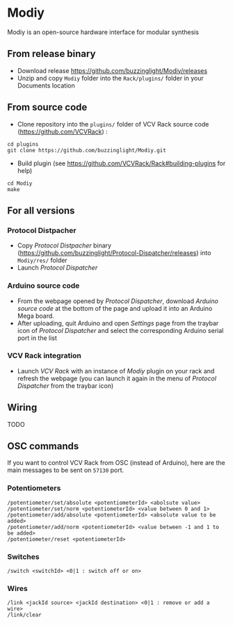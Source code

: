 # Modiy
Modiy is an open-source hardware interface for modular synthesis

## From release binary
- Download release https://github.com/buzzinglight/Modiy/releases
- Unzip and copy `Modiy` folder into the `Rack/plugins/` folder in your Documents location

## From source code
- Clone repository into the `plugins/` folder of VCV Rack source code (https://github.com/VCVRack) :

```
cd plugins
git clone https://github.com/buzzinglight/Modiy.git
```

- Build plugin (see https://github.com/VCVRack/Rack#building-plugins for help)

```
cd Modiy
make
```

## For all versions
### Protocol Distpacher
- Copy *Protocol Distpacher* binary (https://github.com/buzzinglight/Protocol-Dispatcher/releases) into `Modiy/res/` folder
- Launch *Protocol Dispatcher*
### Arduino source code
- From the webpage opened by *Protocol Dispatcher*, download *Arduino source code* at the bottom of the page and upload it into an Arduino Mega board.
- After uploading, quit Arduino and open *Settings* page from the traybar icon of *Protocol Dispatcher* and select the corresponding Arduino serial port in the list
### VCV Rack integration
- Launch *VCV Rack* with an instance of *Modiy* plugin on your rack and refresh the webpage (you can launch it again in the menu of *Protocol Dispatcher* from the traybar icon)

## Wiring
TODO


## OSC commands
If you want to control VCV Rack from OSC (instead of Arduino), here are the main messages to be sent on `57130` port.

### Potentiometers
```
/potentiometer/set/absolute <potentiometerId> <abolsute value>
/potentiometer/set/norm <potentiometerId> <value between 0 and 1>
/potentiometer/add/absolute <potentiometerId> <absolute value to be added>
/potentiometer/add/norm <potentiometerId> <value between -1 and 1 to be added>
/potentiometer/reset <potentiometerId>
```

### Switches
```
/switch <switchId> <0|1 : switch off or on>
```

### Wires
```
/link <jackId source> <jackId destination> <0|1 : remove or add a wire>
/link/clear
```

